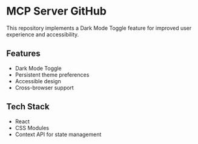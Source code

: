 # MCP Server GitHub

This repository implements a Dark Mode Toggle feature for improved user experience and accessibility.

## Features

- Dark Mode Toggle
- Persistent theme preferences
- Accessible design
- Cross-browser support

## Tech Stack

- React
- CSS Modules
- Context API for state management